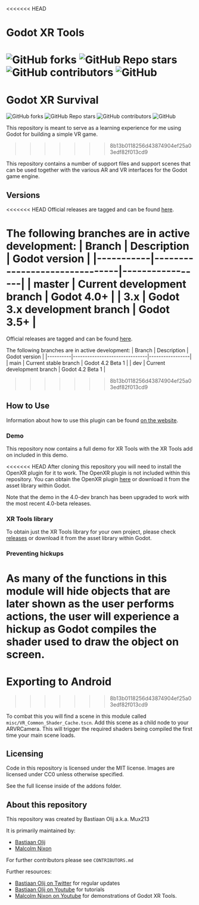 <<<<<<< HEAD
# Godot XR Tools

![GitHub forks](https://img.shields.io/github/forks/godotvr/godot-xr-tools?style=plastic)
![GitHub Repo stars](https://img.shields.io/github/stars/godotvr/godot-xr-tools?style=plastic)
![GitHub contributors](https://img.shields.io/github/contributors/godotvr/godot-xr-tools?style=plastic)
![GitHub](https://img.shields.io/github/license/godotvr/godot-xr-tools?style=plastic)
=======
# Godot XR Survival

![GitHub forks](https://img.shields.io/github/forks/thederpykrafter/godot-xr-survival?style=plastic)
![GitHub Repo stars](https://img.shields.io/github/stars/thederpykrafter/godot-xr-survival?style=plastic)
![GitHub contributors](https://img.shields.io/github/contributors/thederpykrafter/godot-xr-survival?style=plastic)
![GitHub](https://img.shields.io/github/license/thederpykrafter/godot-xr-survival?style=plastic)

This repository is meant to serve as a learning experience for me using Godot for building a simple VR game.
>>>>>>> 8b13b0118256d43874904ef25a03edf82f013cd9

This repository contains a number of support files and support scenes that can be used together with the various AR and VR interfaces for the Godot game engine.

## Versions

<<<<<<< HEAD
Official releases are tagged and can be found [here](https://github.com/GodotVR/godot-xr-tools/releases).

The following branches are in active development:
|  Branch   |  Description                  |  Godot version  |
|-----------|-------------------------------|-----------------|
|  master   | Current development branch    |  Godot 4.0+     |
|   3.x     | Godot 3.x development branch  |  Godot 3.5+     |
=======
Official releases are tagged and can be found [here](https://github.com/thederpykrafter/godot-xr-survival/releases).

The following branches are in active development:
|  Branch  |  Description                  |  Godot version  |
|----------|-------------------------------|-----------------|
|   main   | Current stable branch    |  Godot 4.2 Beta 1     |
|    dev   | Current development branch  |  Godot 4.2 Beta 1     |
>>>>>>> 8b13b0118256d43874904ef25a03edf82f013cd9

## How to Use

Information about how to use this plugin can be found [on the website](https://godotvr.github.io/godot-xr-tools/).

### Demo

This repository now contains a full demo for XR Tools with the XR Tools add on included in this demo.

<<<<<<< HEAD
After cloning this repository you will need to install the OpenXR plugin for it to work. The OpenXR plugin is not included within this repository.
You can obtain the OpenXR plugin [here](https://github.com/GodotVR/godot_openxr/releases) or download it from the asset library within Godot.

Note that the demo in the 4.0-dev branch has been upgraded to work with the most recent 4.0-beta releases.

### XR Tools library

To obtain just the XR Tools library for your own project, please check [releases](https://github.com/GodotVR/godot-xr-tools/releases) or download it from the asset library within Godot.

### Preventing hickups

As many of the functions in this module will hide objects that are later shown as the user performs actions, the user will experience a hickup as Godot compiles the shader used to draw the object on screen.
=======
# Exporting to Android
>>>>>>> 8b13b0118256d43874904ef25a03edf82f013cd9

To combat this you will find a scene in this module called `misc/VR_Common_Shader_Cache.tscn`.
Add this scene as a child node to your ARVRCamera. This will trigger the required shaders being
compiled the first time your main scene loads.

## Licensing

Code in this repository is licensed under the MIT license.
Images are licensed under CC0 unless otherwise specified.

See the full license inside of the addons folder.

## About this repository

This repository was created by Bastiaan Olij a.k.a. Mux213

It is primarily maintained by:
- [Bastiaan Olij](https://github.com/BastiaanOlij/)
- [Malcolm Nixon](https://github.com/Malcolmnixon/)

For further contributors please see `CONTRIBUTORS.md`

Further resources:
- [Bastiaan Olij on Twitter](https://twitter.com/mux213) for regular updates
- [Bastiaan Olij on Youtube](https://www.youtube.com/BastiaanOlij) for tutorials
- [Malcolm Nixon on Youtube](https://www.youtube.com/user/MalcolmANixon) for demonstrations of Godot XR Tools.
